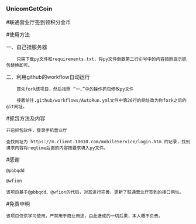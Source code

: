 ### UnicomGetCoin


#联通营业厅签到领积分金币


#使用方法

  一、自己挂服务器

        只需下载py文件和requirements.txt，将py文件倒数第二行引号中的内容按照提示抓包替换即可。
  
  二、利用github的workflow自动运行

        首先fork该项目，然后按照 “一、”中的操作抓包修改py文件
  
        接着前往.github/workflows/AutoRun.yml文件中第26行的网址改为你fork之后的git网址。
 
 #抓包方法及内容
    
    开启抓包软件，登录手机营业厅
    
    查找网址为 https://m.client.10010.com/mobileService/login.htm 的记录，找到请求内容将reqtime后面的内容按要求填入py文件。
 
 #感谢
 
    @pbbqdd
  
    @wfion
    
    该项目基于@pbbqdd、@wfion的代码，对其进行完善，更新了联通营业厅签到的接口网址。
    
  #免责申明
    
    该项目仅供学习使用，严禁用于商业用途，由此造成的一切后果，本人概不负责。
